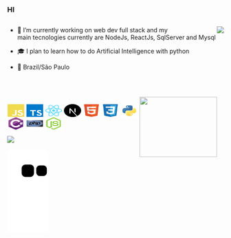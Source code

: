 ### HI
##

  <a href="https://github.com/JhonatanT"><a/>
  <img align="right" height="180em"  src="https://github-readme-stats.vercel.app/api/top-langs/?username=JhonatanT&layout=compact&langs_count=7&theme=dark"/>

  <div width="20" align="left">
  

  
- 🔧 I’m currently working on web dev full stack and my
  <br> main tecnologies currently are NodeJs, ReactJs, SqlServer and Mysql<br/>
 
- 🎓 I plan to learn how to do Artificial Intelligence with python<br/>
    
- 🌆 Brazil/São Paulo<br/>
    
    <br/>
  </div> 
  
    ##
  
  <img align="right" height="140" width="180" src="https://c.tenor.com/4I46642wy2oAAAAM/anime-typing.gif">
  <p>
    <div style="display: inline_block"><br>
      <img align="center"  height="30" width="40" src="https://raw.githubusercontent.com/devicons/devicon/master/icons/javascript/javascript-plain.svg">
      <img align="center"  height="30" width="40" src="https://raw.githubusercontent.com/devicons/devicon/master/icons/typescript/typescript-plain.svg">
      <img align="center"  height="30" width="40" src="https://raw.githubusercontent.com/devicons/devicon/master/icons/react/react-original.svg">
        <img align="center" height="30" width="40" src="https://raw.githubusercontent.com/devicons/devicon/master/icons/nextjs/nextjs-original.svg">
      <img align="center" height="30" width="40" src="https://raw.githubusercontent.com/devicons/devicon/master/icons/html5/html5-original.svg">
      <img align="center"  height="30" width="40" src="https://raw.githubusercontent.com/devicons/devicon/master/icons/css3/css3-original.svg">
      <img align="center"  height="30" width="40" src="https://raw.githubusercontent.com/devicons/devicon/master/icons/python/python-original.svg">
      <img align="center" height="30" width="40" src="https://raw.githubusercontent.com/devicons/devicon/master/icons/csharp/csharp-original.svg">
      <img align="center" height="30" width="40" src="https://raw.githubusercontent.com/devicons/devicon/master/icons/php/php-original.svg">
      <img align="center" height="30" width="40" src="https://raw.githubusercontent.com/devicons/devicon/master/icons/nodejs/nodejs-original.svg">
    </div>
  </p>
  <div> 
 
   <a href="https://discord.gg/4n5ZRCPWRS" target="_blank"><img src="https://img.shields.io/badge/Discord-7289DA?style=for-the-badge&logo=discord&logoColor=white"                target="_blank"></a> 

 
  ![Snake animation](https://github.com/rafaballerini/rafaballerini/blob/output/github-contribution-grid-snake.svg)
 
</div>
